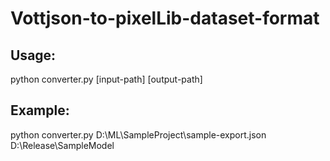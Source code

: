 # Vottjson-to-pixelLib-dataset-format

## Usage:
 python converter.py [input-path] [output-path]
 
## Example:
 python converter.py D:\ML\SampleProject\sample-export.json D:\Release\SampleModel
